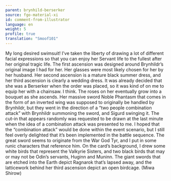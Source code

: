 ```yaml
---
parent: brynhild-berserker
source: fgo-material-xi
id: comment-from-illustrator
language: en
weight: 5
profile: true
translation: "Smoof101"
---
```


My long desired swimsuit! I’ve taken the liberty of drawing a lot of different facial expressions so that you can enjoy her Servant life to the fullest after her original tragic life. The first ascension was designed around Brynhildr’s original image I had for her. Her glasses were most likely chosen for her by her husband.
Her second ascension is a mature black summer dress, and her third ascension is clearly a wedding dress. It was already decided that she was a Berserker when the order was placed, so it was kind of on me to equip her with a chainsaw. I think.
The roses on her eventually grow into a bouquet as she ascends. Her massive sword Noble Phantasm that comes in the form of an inverted wing was supposed to originally be handled by Brynhildr, but they went in the direction of a “two people combination attack” with Brynhildr summoning the sword, and Sigurd swinging it.
The cut-in that appears randomly was requested to be drawn at the last minute when the idea of a combination attack was presented to me. I hoped that the “combination attack” would be done within the event scenario, but I still feel overly delighted that it’s been implemented in the battle sequence.
The great sword seems to originate from the War God Tyr, and I put in some runic characters that reference him. On the card’s background, I drew some white birds that represent the Valkyrie Sisters, and two black birds that may or may not be Odin’s servants, Huginn and Muninn. The giant swords that are etched into the Earth depict Ragnarok that’s lapsed away, and the latticework behind her third ascension depict an open birdcage. (Miwa Shirow)
